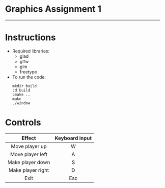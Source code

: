 # Graphics Assignment 1
---
# Instructions
* Required libraries: 
    * glad 
    * glfw 
    * glm 
    * freetype
* To run the code:
    ```
    mkdir build
    cd build
    cmake ..
    make
    ./window
    ```
# Controls
|          Effect        |   Keyboard input    |          
|:----------------------:|:-------------------:|
| Move player up         |          W          |
| Move player left       |          A          |
| Make player down       |          S          |
| Make player right      |          D          |
| Exit                   |         Esc         |

